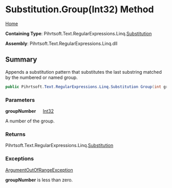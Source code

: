 # Substitution\.Group\(Int32\) Method

[Home](../../../../../../README.md)

**Containing Type**: Pihrtsoft\.Text\.RegularExpressions\.Linq\.[Substitution](../README.md)

**Assembly**: Pihrtsoft\.Text\.RegularExpressions\.Linq\.dll

## Summary

Appends a substitution pattern that substitutes the last substring matched by the numbered or named group\.

```csharp
public Pihrtsoft.Text.RegularExpressions.Linq.Substitution Group(int groupNumber)
```

### Parameters

**groupNumber** &emsp; [Int32](https://docs.microsoft.com/en-us/dotnet/api/system.int32)

A number of the group\.

### Returns

Pihrtsoft\.Text\.RegularExpressions\.Linq\.[Substitution](../README.md)

### Exceptions

[ArgumentOutOfRangeException](https://docs.microsoft.com/en-us/dotnet/api/system.argumentoutofrangeexception)

**groupNumber** is less than zero\.

